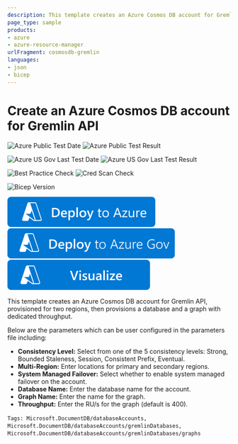 ```yaml
---
description: This template creates an Azure Cosmos DB account for Gremlin API in two regions with one database and one graph using dedicated throughput.
page_type: sample
products:
- azure
- azure-resource-manager
urlFragment: cosmosdb-gremlin
languages:
- json
- bicep
---
```

# Create an Azure Cosmos DB account for Gremlin API

![Azure Public Test Date](https://azurequickstartsservice.blob.core.windows.net/badges/quickstarts/microsoft.documentdb/cosmosdb-gremlin/PublicLastTestDate.svg)
![Azure Public Test Result](https://azurequickstartsservice.blob.core.windows.net/badges/quickstarts/microsoft.documentdb/cosmosdb-gremlin/PublicDeployment.svg)

![Azure US Gov Last Test Date](https://azurequickstartsservice.blob.core.windows.net/badges/quickstarts/microsoft.documentdb/cosmosdb-gremlin/FairfaxLastTestDate.svg)
![Azure US Gov Last Test Result](https://azurequickstartsservice.blob.core.windows.net/badges/quickstarts/microsoft.documentdb/cosmosdb-gremlin/FairfaxDeployment.svg)

![Best Practice Check](https://azurequickstartsservice.blob.core.windows.net/badges/quickstarts/microsoft.documentdb/cosmosdb-gremlin/BestPracticeResult.svg)
![Cred Scan Check](https://azurequickstartsservice.blob.core.windows.net/badges/quickstarts/microsoft.documentdb/cosmosdb-gremlin/CredScanResult.svg)

![Bicep Version](https://azurequickstartsservice.blob.core.windows.net/badges/quickstarts/microsoft.documentdb/cosmosdb-gremlin/BicepVersion.svg)

[![Deploy To Azure](https://raw.githubusercontent.com/Azure/azure-quickstart-templates/master/1-CONTRIBUTION-GUIDE/images/deploytoazure.svg?sanitize=true)](https://portal.azure.com/#create/Microsoft.Template/uri/https%3A%2F%2Fraw.githubusercontent.com%2FAzure%2Fazure-quickstart-templates%2Fmaster%2Fquickstarts%2Fmicrosoft.documentdb%2Fcosmosdb-gremlin%2Fazuredeploy.json)
[![Deploy To Azure US Gov](https://raw.githubusercontent.com/Azure/azure-quickstart-templates/master/1-CONTRIBUTION-GUIDE/images/deploytoazuregov.svg?sanitize=true)](https://portal.azure.us/#create/Microsoft.Template/uri/https%3A%2F%2Fraw.githubusercontent.com%2FAzure%2Fazure-quickstart-templates%2Fmaster%2Fquickstarts%2Fmicrosoft.documentdb%2Fcosmosdb-gremlin%2Fazuredeploy.json)
[![Visualize](https://raw.githubusercontent.com/Azure/azure-quickstart-templates/master/1-CONTRIBUTION-GUIDE/images/visualizebutton.svg?sanitize=true)](http://armviz.io/#/?load=https%3A%2F%2Fraw.githubusercontent.com%2FAzure%2Fazure-quickstart-templates%2Fmaster%2Fquickstarts%2Fmicrosoft.documentdb%2Fcosmosdb-gremlin%2Fazuredeploy.json)

This template creates an Azure Cosmos DB account for Gremlin API, provisioned for two regions, then provisions a database and a graph with dedicated throughput.

Below are the parameters which can be user configured in the parameters file including:

- **Consistency Level:** Select from one of the 5 consistency levels: Strong, Bounded Staleness, Session, Consistent Prefix, Eventual.
- **Multi-Region:** Enter locations for primary and secondary regions.
- **System Managed Failover:** Select whether to enable system managed failover on the account.
- **Database Name:** Enter the database name for the account.
- **Graph Name:** Enter the name for the graph.
- **Throughput:** Enter the RU/s for the graph (default is 400).

`Tags: Microsoft.DocumentDB/databaseAccounts, Microsoft.DocumentDB/databaseAccounts/gremlinDatabases, Microsoft.DocumentDB/databaseAccounts/gremlinDatabases/graphs`
